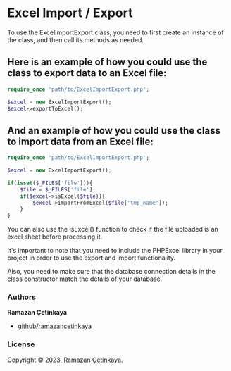 # Excel lmport / Export

To use the ExcelImportExport class, you need to first create an instance of the class, and then call its methods as needed.

## Here is an example of how you could use the class to export data to an Excel file:
```php
require_once 'path/to/ExcelImportExport.php';

$excel = new ExcelImportExport();
$excel->exportToExcel();
```

## And an example of how you could use the class to import data from an Excel file:
```php
require_once 'path/to/ExcelImportExport.php';

$excel = new ExcelImportExport();

if(isset($_FILES['file'])){
    $file = $_FILES['file'];
    if($excel->isExcel($file)){
        $excel->importFromExcel($file['tmp_name']);
    }
}
```

You can also use the isExcel() function to check if the file uploaded is an excel sheet before processing it.

It's important to note that you need to include the PHPExcel library in your project in order to use the export and import functionality.

Also, you need to make sure that the database connection details in the class constructor match the details of your database.

### Authors

**Ramazan Çetinkaya**

* [github/ramazancetinkaya](https://github.com/ramazancetinkaya)

### License

Copyright © 2023, [Ramazan Çetinkaya](https://github.com/ramazancetinkaya).
